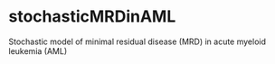 # stochasticMRDinAML
Stochastic model of minimal residual disease (MRD) in acute myeloid leukemia (AML)
